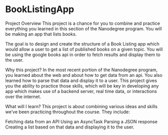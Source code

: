 # BookListingApp

Project Overview
This project is a chance for you to combine and practice everything you learned in this section of the Nanodegree program. You will be making an app that lists books.

The goal is to design and create the structure of a Book Listing app which would allow a user to get a list of published books on a given topic. You will be using the google books api in order to fetch results and display them to the user.

Why this project?
In the most recent portion of the Nanodegree program, you learned about the web and about how to get data from an api. You also learned how to parse that data and display it to a user. This project gives you the ability to practice those skills, which will be key in developing any app which makes use of a backend server, real time data, or interactions over the internet.

What will I learn?
This project is about combining various ideas and skills we’ve been practicing throughout the course. They include:

Fetching data from an API
Using an AsyncTask
Parsing a JSON response
Creating a list based on that data and displaying it to the user.
